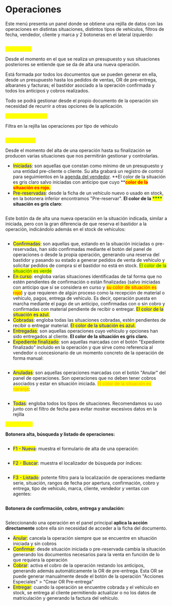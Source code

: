 # Operaciones

Este menú presenta un panel donde se obtiene una rejilla de datos con las operaciones en distintas situaciones, distintos tipos de vehículos, filtros de fecha, vendedor, cliente y marca y 2 botoneras en el lateral izquierdo:

<figure><img src="../../../.gitbook/assets/imagen (24).png" alt=""><figcaption></figcaption></figure>

<mark style="color:yellow;">OPERACIÓN</mark>

Desde el momento en el que se realiza un presupuesto y sus situaciones posteriores se entiende que se da de alta una nueva operación.

Está formada por todos los documentos que se pueden generar en ella, desde un presupuesto hasta los pedidos de ventas, OR de pre-entrega, albaranes y facturas; el bastidor asociado a la operación confirmada y todos los anticipos y cobros realizados.

Todo se podrá gestionar desde el propio documento de la operación sin necesidad de recurrir a otras opciones de la aplicación.

<mark style="color:yellow;">TIPO DE VEHÍCULO</mark>

Filtra en la rejilla las operaciones por tipo de vehículo

<figure><img src="../../../.gitbook/assets/imagen (11).png" alt=""><figcaption></figcaption></figure>

<mark style="color:yellow;">SITUACIONES</mark>

Desde el momento del alta de una operación hasta su finalización se producen varias situaciones que nos permitirán gestionar y controlarlas.

* <mark style="color:blue;">Iniciadas</mark>: son aquellas que constan como mínimo de un presupuesto y una entidad pre-cliente o cliente. Su alta grabará un registro de control para seguimientos en la [agenda del vendedor](../../utilidades/agenda.md). **El color de la situación es gris claro salvo iniciadas con anticipo que cuyo **<mark style="color:red;">**color de la situación es rojo.**</mark>
* <mark style="color:blue;">Pre-reservadas</mark>: desde la ficha de un vehículo nuevo o usado en stock, en la botonera inferior encontramos "Pre-reservar". **El color de la **<mark style="color:green;">****</mark>** situación es gris claro**:

<figure><img src="../../../.gitbook/assets/imagen (2) (1).png" alt=""><figcaption></figcaption></figure>

Este botón da de alta una nueva operación en la situación indicada, similar a iniciada, pero con la gran diferencia de que reserva el bastidor a la operación, indicándolo además en el stock de vehículos:&#x20;

<figure><img src="../../../.gitbook/assets/imagen (16) (2).png" alt=""><figcaption></figcaption></figure>

* <mark style="color:blue;">Confirmadas</mark>: son aquellas que, estando en la situación iniciadas o pre-reservadas, han sido confirmadas mediante el botón del panel de operaciones o desde la propia operación, generando una reserva del bastidor y pasando su estado a generar pedidos de venta de vehículo y solicitar pedidos de compra si el bastidor no está en stock. <mark style="color:green;">El color de la situación es verde</mark>
* <mark style="color:blue;">En curso</mark>: engloba varias situaciones identificadas de tal forma que no estén pendientes de confirmación o están finalizadas (salvo iniciadas con anticipo que sí se considera en curso y <mark style="color:red;">su color de situación es rojo</mark>) y que requieren de algún proceso como la recepción de material o vehículo, pagos, entrega de vehículo. Es decir, operación puesta en marcha mediante el pago de un anticipo, confirmadas con o sin cobro y confirmadas con material pendiente de recibir o entregar. <mark style="color:blue;">El color de la situación es azul.</mark>
* <mark style="color:blue;">Cobradas</mark>: engloba todas las situaciones cobradas, estén pendientes de recibir o entregar material. <mark style="color:blue;">El color de la situación es azul.</mark>
* <mark style="color:blue;">Entregadas</mark>: son aquellas operaciones cuyo vehículo y opciones han sido entregados al cliente. **El color de la situación es gris claro.**
* <mark style="color:blue;">Expediente finalizado</mark>: son aquellas marcadas con el botón "Expediente finalizado" incluido en la operación y que sirve como referencia al vendedor o concesionario de un momento concreto de la operación de forma manual:

<figure><img src="../../../.gitbook/assets/imagen (20).png" alt=""><figcaption></figcaption></figure>

* <mark style="color:blue;">Anuladas</mark>: son aquellas operaciones marcadas con el botón "Anular" del panel de operaciones. Son operaciones que no deben tener cobros asociados y estar en situación iniciada. <mark style="color:orange;">El color de la situación es naranja</mark>:

<figure><img src="../../../.gitbook/assets/imagen (22).png" alt=""><figcaption></figcaption></figure>

* <mark style="color:blue;">Todas</mark>: engloba todos los tipos de situaciones. Recomendamos su uso junto con el filtro de fecha para evitar mostrar excesivos datos en la rejilla

<mark style="color:yellow;">BOTONERAS</mark>

**Botonera alta, búsqueda y listado de operaciones:**

<figure><img src="../../../.gitbook/assets/imagen (1) (4).png" alt=""><figcaption></figcaption></figure>

* <mark style="color:blue;">F1 - Nueva</mark>: muestra el formulario de alta de una operación:

<figure><img src="../../../.gitbook/assets/imagen (8) (2).png" alt=""><figcaption></figcaption></figure>

* <mark style="color:blue;">F2 - Buscar</mark>: muestra el localizador de búsqueda por índices:

<figure><img src="../../../.gitbook/assets/imagen (26).png" alt=""><figcaption></figcaption></figure>

* <mark style="color:blue;">F3 - Listado</mark>: potente filtro para la localización de operaciones mediante serie, situación, rangos de fecha por apertura, confirmación, cobro y entrega, tipo de vehículo, marca, cliente, vendedor y ventas con agentes:

<figure><img src="../../../.gitbook/assets/imagen (28).png" alt=""><figcaption></figcaption></figure>

**Botonera de confirmación, cobro, entrega y anulación:**

<figure><img src="../../../.gitbook/assets/imagen (30).png" alt=""><figcaption></figcaption></figure>

Seleccionando una operación en el panel principal **aplica la acción directamente** sobre ella sin necesidad de acceder a la ficha del documento.

* <mark style="color:blue;">Anular</mark>: cancela la operación siempre que se encuentre en situación iniciada y sin cobros
* <mark style="color:blue;">Confirmar</mark>: desde situación iniciada o pre-reservada cambia la situación generando los documentos necesarios para la venta en función de lo que requiera la operación
* <mark style="color:blue;">Cobrar</mark>: activa el cobro de la operación restando los anticipos, generando además automáticamente la OR de pre-entrega. Esta OR se puede generar manualmente desde el botón de la operación "Acciones Especiales" > "Crear OR Pre-entrega"
* <mark style="color:blue;">Entregar</mark>: cuando la operación se encuentre cobrada y el vehículo en stock, se entrega al cliente permitiendo actualizar o no los datos de matriculación y generando la factura del vehículo.
